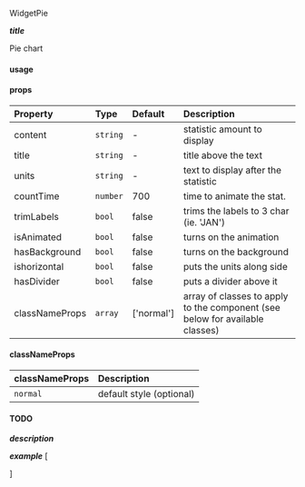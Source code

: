 WidgetPie

*****title*****

Pie chart

#### usage


#### props
|Property				|	Type			|	Default		|	Description
:-----------------------|:--------------|:--------------|:--------------------------------
content					|	`string`	|	-					|	statistic amount to display
title						|	`string`	|	-					|	title above the text
units						|	`string`	|	-					|	text to display after the statistic
countTime				|	`number`	|	700				|	time to animate the stat.
trimLabels			|	`bool`		|	false			|	trims the labels to 3 char (ie. 'JAN')
isAnimated			|	`bool`		|	false			|	turns on the animation
hasBackground		|	`bool`		|	false			|	turns on the background
ishorizontal		|	`bool`		|	false			|	puts the units along side
hasDivider			|	`bool`		|	false			|	puts a divider above it
classNameProps	|	`array`		| ['normal']|	array of classes to apply to the component (see below for available classes)


#### classNameProps
|classNameProps		|	Description
:-----------------------|:--------------------------------
`normal`				| default style (optional)


#### TODO

*****description*****


*****example*****
[

]